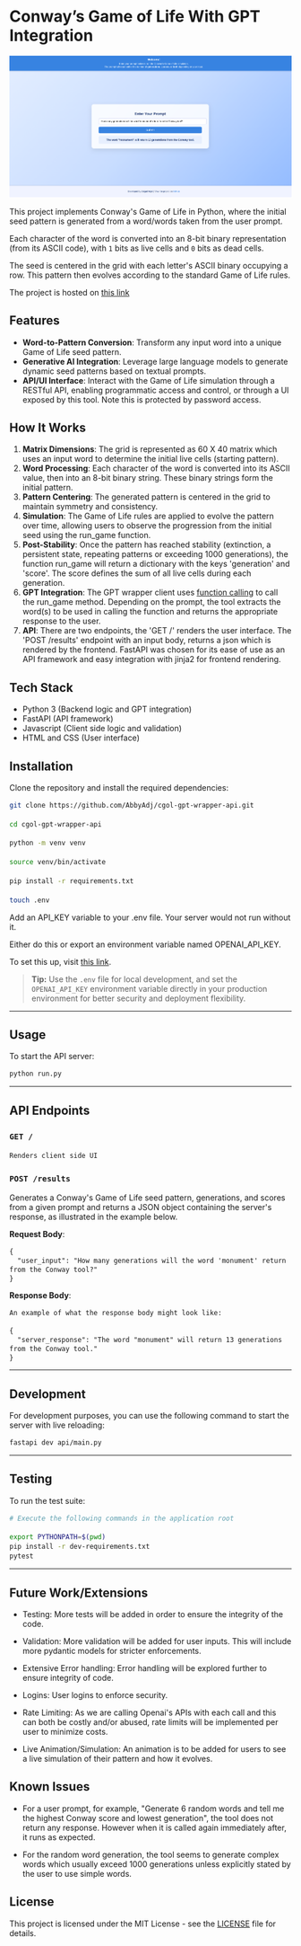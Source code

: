 # Conway’s Game of Life With GPT Integration

![alt text](UI.png)

This project implements Conway's Game of Life in Python, where the initial seed pattern is generated from a word/words taken from the user prompt.

Each character of the word is converted into an 8-bit binary representation (from its ASCII code), with `1` bits as live cells and `0` bits as dead cells.

The seed is centered in the grid with each letter's ASCII binary occupying a row. This pattern then evolves according to the standard Game of Life rules.

The project is hosted on [this link](https://cgol-gpt-wrapper.onrender.com/)

## Features

- **Word-to-Pattern Conversion**: Transform any input word into a unique Game of Life seed pattern.
- **Generative AI Integration**: Leverage large language models to generate dynamic seed patterns based on textual prompts.
- **API/UI Interface**: Interact with the Game of Life simulation through a RESTful API, enabling programmatic access and control, or through a UI exposed by this tool. Note this is protected by password access.

## How It Works

1. **Matrix Dimensions**: The grid is represented as 60 X 40 matrix which uses an input word to determine the initial live cells (starting pattern).
2. **Word Processing**: Each character of the word is converted into its ASCII value, then into an 8-bit binary string. These binary strings form the initial pattern.
3. **Pattern Centering**: The generated pattern is centered in the grid to maintain symmetry and consistency.
4. **Simulation**: The Game of Life rules are applied to evolve the pattern over time, allowing users to observe the progression from the initial seed using the run_game function.
5. **Post-Stability**: Once the pattern has reached stability (extinction, a persistent state, repeating patterns or exceeding 1000 generations), the function run_game will return a dictionary with the keys 'generation' and 'score'.
The score defines the sum of all live cells during each generation.
6. **GPT Integration**: The GPT wrapper client uses [function calling](https://platform.openai.com/docs/guides/function-calling) to call the run_game method. Depending on the prompt, the tool extracts the word(s) to be used in calling the function and returns the appropriate response to the user.
7. **API**: There are two endpoints, the 'GET /' renders the user interface. The 'POST /results' endpoint with an input body, returns a json which is rendered by the frontend. FastAPI was chosen for its ease of use as an API framework and easy integration with jinja2 for frontend rendering.

## Tech Stack
- Python 3 (Backend logic and GPT integration)
- FastAPI (API framework)
- Javascript (Client side logic and validation)
- HTML and CSS (User interface)

## Installation

Clone the repository and install the required dependencies:

```bash
git clone https://github.com/AbbyAdj/cgol-gpt-wrapper-api.git

cd cgol-gpt-wrapper-api

python -m venv venv

source venv/bin/activate

pip install -r requirements.txt

touch .env 

```
 Add an API_KEY variable to your .env file. Your server would not run without it. 

 Either do this or export an environment variable named OPENAI_API_KEY.

 To set this up, visit [this link](https://platform.openai.com/).

> **Tip:** Use the `.env` file for local development, and set the `OPENAI_API_KEY` environment variable directly in your production environment for better security and deployment flexibility.

---

## Usage

To start the API server:

```bash
python run.py
```

---

## API Endpoints

### `GET /`

```
Renders client side UI
```

### `POST /results`

Generates a Conway's Game of Life seed pattern, generations, and scores from a given prompt and returns a JSON object containing the server's response, as illustrated in the example below.

**Request Body**:

```
{
  "user_input": "How many generations will the word 'monument' return from the Conway tool?"
}

```
**Response Body**:
```
An example of what the response body might look like:

{
  "server_response": "The word "monument" will return 13 generations from the Conway tool."
}

```
---

## Development

For development purposes, you can use the following command to start the server with live reloading:

```bash
fastapi dev api/main.py
```
---

## Testing

To run the test suite:

```bash
# Execute the following commands in the application root

export PYTHONPATH=$(pwd)
pip install -r dev-requirements.txt
pytest

```
---

## Future Work/Extensions

- Testing: More tests will be added in order to ensure the integrity of the code.

- Validation: More validation will be added for user inputs. This will include more pydantic models for stricter enforcements.

- Extensive Error handling: Error handling will be explored further to ensure integrity of code.

- Logins: User logins to enforce security. 

- Rate Limiting: As we are calling Openai's APIs with each call and this can both be costly and/or abused, rate limits will be implemented per user to minimize costs.

- Live Animation/Simulation: An animation is to be added for users to see a live simulation of their pattern and how it evolves.


## Known Issues

- For a user prompt, for example, "Generate 6 random words and tell me the highest Conway score and lowest generation", the tool does not return any response. However when it is called again immediately after, it runs as expected.

- For the random word generation, the tool seems to generate complex words which usually exceed 1000 generations unless explicitly stated by the user to use simple words.

## License

This project is licensed under the MIT License - see the [LICENSE](LICENSE) file for details.

